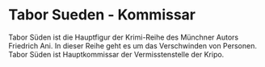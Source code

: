 # Tabor Sueden - Kommissar
Tabor Süden ist die Hauptfigur der Krimi-Reihe des Münchner Autors Friedrich Ani. 
In dieser Reihe geht es um das Verschwinden von Personen. 
Tabor Süden ist Hauptkommissar der Vermisstenstelle der Kripo.